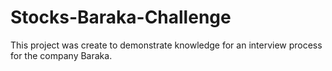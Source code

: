 # Stocks-Baraka-Challenge
This project was create to demonstrate knowledge for an interview process for the company Baraka.
